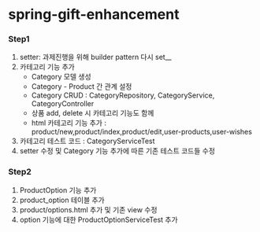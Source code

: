 # spring-gift-enhancement

### Step1

1. setter: 과제진행을 위해 builder pattern 다시 set__ 
2. 카테고리 기능 추가
    - Category 모델 생성
    - Category - Product 간 관계 설정
    - Category CRUD : CategoryRepository, CategoryService, CategoryController
    - 상품 add, delete 시 카테고리 기능도 함께
    - html 카테고리 기능 추가 : product/new,product/index,product/edit,user-products,user-wishes
3. 카테고리 테스트 코드 : CategoryServiceTest
4. setter 수정 및 Category 기능 추가에 따른 기존 테스트 코드들 수정

### Step2

1. ProductOption 기능 추가
2. product_option 테이블 추가
3. product/options.html 추가 및 기존 view 수정
4. option 기능에 대한 ProductOptionServiceTest 추가